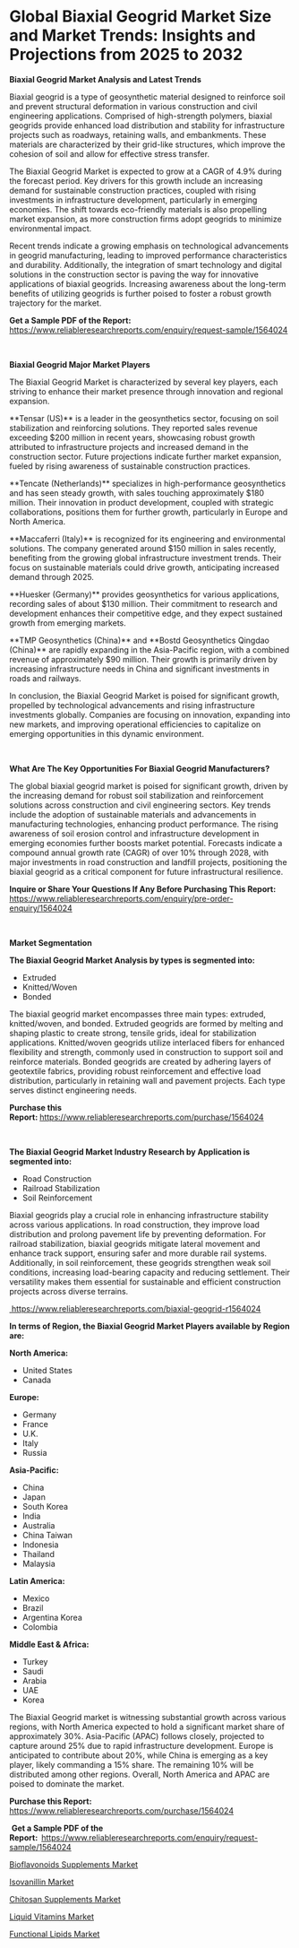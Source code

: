<p><h1>Global Biaxial Geogrid Market Size and Market Trends: Insights and Projections from 2025 to 2032</h1></p><p><strong>Biaxial Geogrid Market Analysis and Latest Trends</strong></p>
<p><p>Biaxial geogrid is a type of geosynthetic material designed to reinforce soil and prevent structural deformation in various construction and civil engineering applications. Comprised of high-strength polymers, biaxial geogrids provide enhanced load distribution and stability for infrastructure projects such as roadways, retaining walls, and embankments. These materials are characterized by their grid-like structures, which improve the cohesion of soil and allow for effective stress transfer.</p><p>The Biaxial Geogrid Market is expected to grow at a CAGR of 4.9% during the forecast period. Key drivers for this growth include an increasing demand for sustainable construction practices, coupled with rising investments in infrastructure development, particularly in emerging economies. The shift towards eco-friendly materials is also propelling market expansion, as more construction firms adopt geogrids to minimize environmental impact.</p><p>Recent trends indicate a growing emphasis on technological advancements in geogrid manufacturing, leading to improved performance characteristics and durability. Additionally, the integration of smart technology and digital solutions in the construction sector is paving the way for innovative applications of biaxial geogrids. Increasing awareness about the long-term benefits of utilizing geogrids is further poised to foster a robust growth trajectory for the market.</p></p>
<p><strong>Get a Sample PDF of the Report:&nbsp;</strong> <a href="https://www.reliableresearchreports.com/enquiry/request-sample/1564024?utm_campaign=13&utm_medium=2&utm_source=Github&utm_content=ia&utm_term=31032025&utm_id=biaxial-geogrid">https://www.reliableresearchreports.com/enquiry/request-sample/1564024</a></p>
<p>&nbsp;</p>
<p><strong>Biaxial Geogrid Major Market Players</strong></p>
<p><p>The Biaxial Geogrid Market is characterized by several key players, each striving to enhance their market presence through innovation and regional expansion. </p><p>**Tensar (US)** is a leader in the geosynthetics sector, focusing on soil stabilization and reinforcing solutions. They reported sales revenue exceeding $200 million in recent years, showcasing robust growth attributed to infrastructure projects and increased demand in the construction sector. Future projections indicate further market expansion, fueled by rising awareness of sustainable construction practices.</p><p>**Tencate (Netherlands)** specializes in high-performance geosynthetics and has seen steady growth, with sales touching approximately $180 million. Their innovation in product development, coupled with strategic collaborations, positions them for further growth, particularly in Europe and North America.</p><p>**Maccaferri (Italy)** is recognized for its engineering and environmental solutions. The company generated around $150 million in sales recently, benefiting from the growing global infrastructure investment trends. Their focus on sustainable materials could drive growth, anticipating increased demand through 2025.</p><p>**Huesker (Germany)** provides geosynthetics for various applications, recording sales of about $130 million. Their commitment to research and development enhances their competitive edge, and they expect sustained growth from emerging markets.</p><p>**TMP Geosynthetics (China)** and **Bostd Geosynthetics Qingdao (China)** are rapidly expanding in the Asia-Pacific region, with a combined revenue of approximately $90 million. Their growth is primarily driven by increasing infrastructure needs in China and significant investments in roads and railways.</p><p>In conclusion, the Biaxial Geogrid Market is poised for significant growth, propelled by technological advancements and rising infrastructure investments globally. Companies are focusing on innovation, expanding into new markets, and improving operational efficiencies to capitalize on emerging opportunities in this dynamic environment.</p></p>
<p>&nbsp;</p>
<p><strong>What Are The Key Opportunities For Biaxial Geogrid Manufacturers?</strong></p>
<p><p>The global biaxial geogrid market is poised for significant growth, driven by the increasing demand for robust soil stabilization and reinforcement solutions across construction and civil engineering sectors. Key trends include the adoption of sustainable materials and advancements in manufacturing technologies, enhancing product performance. The rising awareness of soil erosion control and infrastructure development in emerging economies further boosts market potential. Forecasts indicate a compound annual growth rate (CAGR) of over 10% through 2028, with major investments in road construction and landfill projects, positioning the biaxial geogrid as a critical component for future infrastructural resilience.</p></p>
<p><strong>Inquire or Share Your Questions If Any Before Purchasing This Report:</strong> <a href="https://www.reliableresearchreports.com/enquiry/pre-order-enquiry/1564024?utm_campaign=13&utm_medium=2&utm_source=Github&utm_content=ia&utm_term=31032025&utm_id=biaxial-geogrid">https://www.reliableresearchreports.com/enquiry/pre-order-enquiry/1564024</a></p>
<p>&nbsp;</p>
<p><strong>Market Segmentation</strong></p>
<p><strong>The Biaxial Geogrid Market Analysis by types is segmented into:</strong></p>
<p><ul><li>Extruded</li><li>Knitted/Woven</li><li>Bonded</li></ul></p>
<p><p>The biaxial geogrid market encompasses three main types: extruded, knitted/woven, and bonded. Extruded geogrids are formed by melting and shaping plastic to create strong, tensile grids, ideal for stabilization applications. Knitted/woven geogrids utilize interlaced fibers for enhanced flexibility and strength, commonly used in construction to support soil and reinforce materials. Bonded geogrids are created by adhering layers of geotextile fabrics, providing robust reinforcement and effective load distribution, particularly in retaining wall and pavement projects. Each type serves distinct engineering needs.</p></p>
<p><strong>Purchase this Report:&nbsp;</strong><a href="https://www.reliableresearchreports.com/purchase/1564024?utm_campaign=13&utm_medium=2&utm_source=Github&utm_content=ia&utm_term=31032025&utm_id=biaxial-geogrid">https://www.reliableresearchreports.com/purchase/1564024</a></p>
<p>&nbsp;</p>
<p><strong>The Biaxial Geogrid Market Industry Research by Application is segmented into:</strong></p>
<p><ul><li>Road Construction</li><li>Railroad Stabilization</li><li>Soil Reinforcement</li></ul></p>
<p><p>Biaxial geogrids play a crucial role in enhancing infrastructure stability across various applications. In road construction, they improve load distribution and prolong pavement life by preventing deformation. For railroad stabilization, biaxial geogrids mitigate lateral movement and enhance track support, ensuring safer and more durable rail systems. Additionally, in soil reinforcement, these geogrids strengthen weak soil conditions, increasing load-bearing capacity and reducing settlement. Their versatility makes them essential for sustainable and efficient construction projects across diverse terrains.</p></p>
<p><a href="https://www.reliableresearchreports.com/biaxial-geogrid-r1564024?utm_campaign=13&utm_medium=2&utm_source=Github&utm_content=ia&utm_term=31032025&utm_id=biaxial-geogrid">&nbsp;https://www.reliableresearchreports.com/biaxial-geogrid-r1564024</a></p>
<p><strong>In terms of Region, the Biaxial Geogrid Market Players available by Region are:</strong></p>
<p>
    <p> <strong> North America: </strong>
        <ul>
            <li>United States</li>
            <li>Canada</li>
        </ul>
        </p> 
    <p> <strong> Europe: </strong>
        <ul>
            <li>Germany</li>
            <li>France</li>
            <li>U.K.</li>
            <li>Italy</li>
            <li>Russia</li>
        </ul>
        </p> 
    <p> <strong> Asia-Pacific: </strong>
        <ul>
            <li>China</li>
            <li>Japan</li>
            <li>South Korea</li>
            <li>India</li>
            <li>Australia</li>
            <li>China Taiwan</li>
            <li>Indonesia</li>
            <li>Thailand</li>
            <li>Malaysia</li>
        </ul>
        </p> 
    <p> <strong> Latin America: </strong>
        <ul>
            <li>Mexico</li>
            <li>Brazil</li>
            <li>Argentina Korea</li>
            <li>Colombia</li>
        </ul>
        </p> 
    <p> <strong> Middle East & Africa: </strong>
        <ul>
            <li>Turkey</li>
            <li>Saudi</li>
            <li>Arabia</li>
            <li>UAE</li>
            <li>Korea</li>
        </ul>
    </p>
    </p>
<p><p>The Biaxial Geogrid market is witnessing substantial growth across various regions, with North America expected to hold a significant market share of approximately 30%. Asia-Pacific (APAC) follows closely, projected to capture around 25% due to rapid infrastructure development. Europe is anticipated to contribute about 20%, while China is emerging as a key player, likely commanding a 15% share. The remaining 10% will be distributed among other regions. Overall, North America and APAC are poised to dominate the market.</p></p>
<p><strong>Purchase this Report: </strong><a href="https://www.reliableresearchreports.com/purchase/1564024?utm_campaign=13&utm_medium=2&utm_source=Github&utm_content=ia&utm_term=31032025&utm_id=biaxial-geogrid">https://www.reliableresearchreports.com/purchase/1564024</a></p>
<p>&nbsp;<strong>Get a Sample PDF of the Report:&nbsp;&nbsp;</strong><a href="https://www.reliableresearchreports.com/enquiry/request-sample/1564024?utm_campaign=13&utm_medium=2&utm_source=Github&utm_content=ia&utm_term=31032025&utm_id=biaxial-geogrid">https://www.reliableresearchreports.com/enquiry/request-sample/1564024</a></p>
<p><strong></strong></p>
<p><p><a href="https://github.com/zhininzacher/Market-Research-Report-List-1/blob/main/bioflavonoids-supplements-market.md?utm_campaign=13&utm_medium=2&utm_source=Github&utm_content=ia&utm_term=31032025&utm_id=biaxial-geogrid">Bioflavonoids Supplements Market</a></p><p><a href="https://github.com/kumusdadlas/Market-Research-Report-List-1/blob/main/isovanillin-market.md?utm_campaign=13&utm_medium=2&utm_source=Github&utm_content=ia&utm_term=31032025&utm_id=biaxial-geogrid">Isovanillin Market</a></p><p><a href="https://github.com/kumusdadlas/Market-Research-Report-List-1/blob/main/chitosan-supplements-market.md?utm_campaign=13&utm_medium=2&utm_source=Github&utm_content=ia&utm_term=31032025&utm_id=biaxial-geogrid">Chitosan Supplements Market</a></p><p><a href="https://github.com/donsonjupa/Market-Research-Report-List-1/blob/main/liquid-vitamins-market.md?utm_campaign=13&utm_medium=2&utm_source=Github&utm_content=ia&utm_term=31032025&utm_id=biaxial-geogrid">Liquid Vitamins Market</a></p><p><a href="https://github.com/welidaeisya/Market-Research-Report-List-1/blob/main/functional-lipids-market.md?utm_campaign=13&utm_medium=2&utm_source=Github&utm_content=ia&utm_term=31032025&utm_id=biaxial-geogrid">Functional Lipids Market</a></p></p>